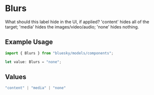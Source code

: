 # Blurs

What should this label hide in the UI, if applied? 'content' hides all of the target; 'media' hides the images/video/audio; 'none' hides nothing.

## Example Usage

```typescript
import { Blurs } from "bluesky/models/components";

let value: Blurs = "none";
```

## Values

```typescript
"content" | "media" | "none"
```